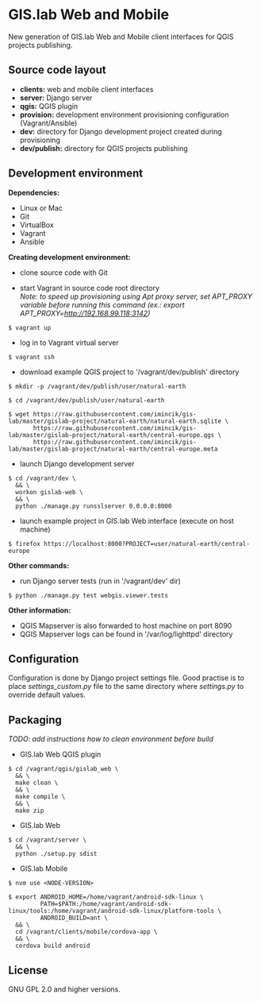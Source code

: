 GIS.lab Web and Mobile
======================
New generation of GIS.lab Web and Mobile client interfaces for QGIS projects
publishing.


Source code layout
------------------
* **clients:**   web and mobile client interfaces
* **server:**    Django server
* **qgis:**      QGIS plugin
* **provision:** development environment provisioning configuration
                 (Vagrant/Ansible)
* **dev:**       directory for Django development project created during
                 provisioning
* **dev/publish:** directory for QGIS projects publishing


Development environment
-----------------------
**Dependencies:**  
* Linux or Mac
* Git
* VirtualBox
* Vagrant
* Ansible

**Creating development environment:**  
* clone source code with Git

* start Vagrant in source code root directory  
  *Note: to speed up provisioning using Apt proxy server, set APT_PROXY variable
  before running this command (ex.: export APT_PROXY=http://192.168.99.118:3142)*
```
$ vagrant up
```

* log in to Vagrant virtual server
```
$ vagrant ssh
```

* download example QGIS project to '/vagrant/dev/publish' directory
```
$ mkdir -p /vagrant/dev/publish/user/natural-earth

$ cd /vagrant/dev/publish/user/natural-earth

$ wget https://raw.githubusercontent.com/imincik/gis-lab/master/gislab-project/natural-earth/natural-earth.sqlite \
       https://raw.githubusercontent.com/imincik/gis-lab/master/gislab-project/natural-earth/central-europe.qgs \
       https://raw.githubusercontent.com/imincik/gis-lab/master/gislab-project/natural-earth/central-europe.meta
```

* launch Django development server
```
$ cd /vagrant/dev \
  && \
  workon gislab-web \
  && \
  python ./manage.py runsslserver 0.0.0.0:8000
```

* launch example project in GIS.lab Web interface (execute on host machine)
```
$ firefox https://localhost:8000?PROJECT=user/natural-earth/central-europe
```

**Other commands:**  
* run Django server tests (run in '/vagrant/dev' dir)
```
$ python ./manage.py test webgis.viewer.tests
```


**Other information:**
* QGIS Mapserver is also forwarded to host machine on port 8090
* QGIS Mapserver logs can be found in '/var/log/lighttpd' directory


Configuration
-------------
Configuration is done by Django project settings file. Good practise is to place
*settings_custom.py* file to the same directory where *settings.py* to override
default values.


Packaging
---------
*TODO: add instructions how to clean environment before build*

* GIS.lab Web QGIS plugin
```
$ cd /vagrant/qgis/gislab_web \
  && \
  make clean \
  && \
  make compile \
  && \
  make zip
```

* GIS.lab Web
```
$ cd /vagrant/server \
  && \
  python ./setup.py sdist
```

* GIS.lab Mobile
```
$ nvm use <NODE-VERSION>

$ export ANDROID_HOME=/home/vagrant/android-sdk-linux \
         PATH=$PATH:/home/vagrant/android-sdk-linux/tools:/home/vagrant/android-sdk-linux/platform-tools \
         ANDROID_BUILD=ant \
  && \
  cd /vagrant/clients/mobile/cordova-app \
  && \
  cordova build android
```

License
-------
GNU GPL 2.0 and higher versions.
